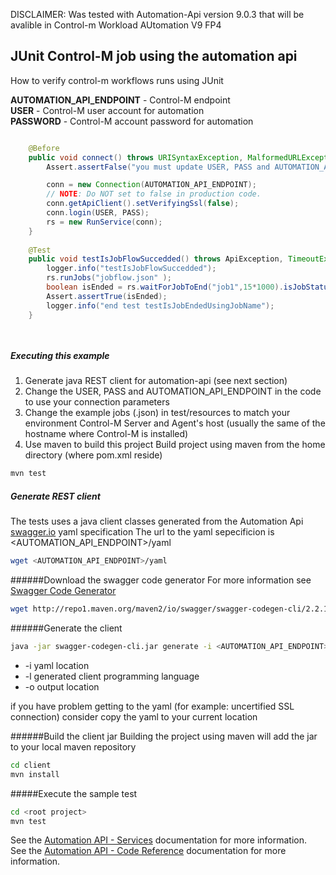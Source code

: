 DISCLAIMER: Was tested with Automation-Api version 9.0.3 that will be avalible in Control-m Workload AUtomation V9 FP4

## JUnit Control-M job using the automation api
How to verify control-m workflows runs using JUnit


**AUTOMATION_API_ENDPOINT** - Control-M endpoint   
**USER** - Control-M user account for automation  
**PASSWORD** - Control-M account password for automation  

```java

	@Before
	public void connect() throws URISyntaxException, MalformedURLException, ApiException{
		Assert.assertFalse("you must update USER, PASS and AUTOMATION_API_ENDPOINT in this class", "<user>".equals(USER) );

		conn = new Connection(AUTOMATION_API_ENDPOINT);
		// NOTE: Do NOT set to false in production code.
		conn.getApiClient().setVerifyingSsl(false);
		conn.login(USER, PASS);
		rs = new RunService(conn);
	}
	
	@Test
	public void testIsJobFlowSuccedded() throws ApiException, TimeoutException{
		logger.info("testIsJobFlowSuccedded");
		rs.runJobs("jobflow.json" );
		boolean isEnded = rs.waitForJobToEnd("job1",15*1000).isJobStatus("Job1", JobStatus.ENDED_OK);
		Assert.assertTrue(isEnded);
		logger.info("end test testIsJobEndedUsingJobName");
	}	

		
```

##### Executing this example
1.  Generate java REST client for automation-api (see next section)
2.  Change the USER, PASS and AUTOMATION_API_ENDPOINT in the code to use your connection parameters
3.  Change the example jobs (.json) in test/resources to match your environment Control-M Server and Agent's host (usually the same of the hostname where Control-M is installed)
2.  Use maven to build this project
Build project using maven from the home directory (where pom.xml reside)
```bash
mvn test 
```
   

##### Generate REST client
The tests uses a java client classes generated from the Automation Api [swagger.io](http://swagger.io) yaml specification
The url to the yaml sepecificion is <AUTOMATION_API_ENDPOINT>/yaml
```bash
wget <AUTOMATION_API_ENDPOINT>/yaml
```

######Download the swagger code generator 
For more information see [Swagger Code Generator](https://github.com/swagger-api/swagger-codegen)
```bash
wget http://repo1.maven.org/maven2/io/swagger/swagger-codegen-cli/2.2.1/swagger-codegen-cli-2.2.1.jar -O swagger-codegen-cli.jar
```
######Generate the client
```bash
java -jar swagger-codegen-cli.jar generate -i <AUTOMATION_API_ENDPOINT>/yaml -l java -o client/
```
* -i yaml location 
* -l generated client programming language
* -o output location

if you have problem getting to the yaml (for example: uncertified SSL connection) consider copy the yaml to your current location

######Build the client jar
Building the project using maven will add the jar to your local maven repository
```bash
cd client
mvn install
```

#####Execute the sample test
```bash
cd <root project>
mvn test
```

See the [Automation API - Services](https://docs.bmc.com/docs/display/public/workloadautomation/Control-M+Automation+API+-+Services) documentation for more information.  
See the [Automation API - Code Reference](https://docs.bmc.com/docs/display/public/workloadautomation/Control-M+Automation+API+-+Code+Reference) documentation for more information.
